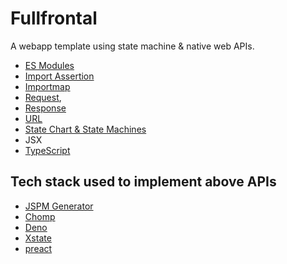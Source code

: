 # Fullfrontal

A webapp template using state machine & native web APIs.

- [ES Modules](https://tc39.es/ecma262/#sec-ecmascript-language-scripts-and-modules)
- [Import Assertion](https://github.com/tc39/proposal-import-assertions)
- [Importmap](https://github.com/WICG/import-maps)
- [Request](https://developer.mozilla.org/en-US/docs/Web/API/Request), 
- [Response](https://developer.mozilla.org/en-US/docs/Web/API/Response)
- [URL](https://developer.mozilla.org/en-US/docs/Web/API/URL)
- [State Chart & State Machines](https://xstate.js.org/docs/about/concepts.html)
- JSX
- [TypeScript](https://www.typescriptlang.org/)

## Tech stack used to implement above APIs
- [JSPM Generator](https://github.com/jspm/generator)
- [Chomp](https://github.com/guybedford/chomp)
- [Deno](https://github.com/denoland/deno)
- [Xstate](https://github.com/statelyai/xstate)
- [preact](https://github.com/preactjs/preact)
